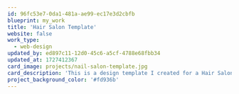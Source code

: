 ```yaml
---
id: 96fc53e7-0da1-481a-ae99-ec17e3d2cbfb
blueprint: my_work
title: 'Hair Salon Template'
website: false
work_type:
  - web-design
updated_by: ed897c11-12d0-45c6-a5cf-4788e68fbb34
updated_at: 1727412367
card_image: projects/nail-salon-template.jpg
card_description: 'This is a design template I created for a Hair Salon business. My goal was to create a beautiful and modern template that gives a hair salon vibe. By picking the right colors and images I ended up with this great hair salon template.'
project_background_color: '#fd936b'
---
```

